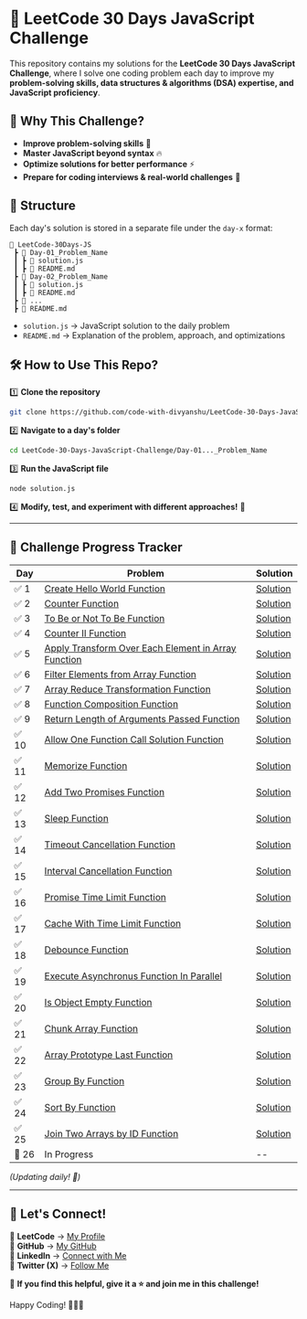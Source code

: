 # 🚀 LeetCode 30 Days JavaScript Challenge

This repository contains my solutions for the **LeetCode 30 Days JavaScript Challenge**, where I solve one coding problem each day to improve my **problem-solving skills, data structures & algorithms (DSA) expertise, and JavaScript proficiency**.

## 📌 **Why This Challenge?**

- **Improve problem-solving skills** 🧠
- **Master JavaScript beyond syntax** 🔥
- **Optimize solutions for better performance** ⚡
- **Prepare for coding interviews & real-world challenges** 💼

## 📑 **Structure**

Each day's solution is stored in a separate file under the `day-x` format:

```
📂 LeetCode-30Days-JS
 ┣ 📂 Day-01_Problem_Name
 ┃ ┣ 📜 solution.js
 ┃ ┣ 📜 README.md
 ┣ 📂 Day-02_Problem_Name
 ┃ ┣ 📜 solution.js
 ┃ ┣ 📜 README.md
 ┣ 📂 ...
 ┣ 📜 README.md
```

- `solution.js` → JavaScript solution to the daily problem
- `README.md` → Explanation of the problem, approach, and optimizations

## 🛠 **How to Use This Repo?**

1️⃣ **Clone the repository**

```bash
git clone https://github.com/code-with-divyanshu/LeetCode-30-Days-JavaScript-Challenge.git
```

2️⃣ **Navigate to a day's folder**

```bash
cd LeetCode-30-Days-JavaScript-Challenge/Day-01..._Problem_Name
```

3️⃣ **Run the JavaScript file**

```bash
node solution.js
```

4️⃣ **Modify, test, and experiment with different approaches!** 🚀

---

## 📆 **Challenge Progress Tracker**

| Day   | Problem                                                                                                                          | Solution                                                                                                                              |
| ----- | -------------------------------------------------------------------------------------------------------------------------------- | ------------------------------------------------------------------------------------------------------------------------------------- |
| ✅ 1  | [Create Hello World Function](https://leetcode.com/problems/create-hello-world-function/description/)                            | [Solution](https://github.com/code-with-divyanshu/LeetCode-30-Days-JavaScript-Challenge/blob/main/Day_01_Create_Hello_World_Function) |
| ✅ 2  | [Counter Function](https://leetcode.com/problems/counter/description/)                                                           | [Solution](https://github.com/code-with-divyanshu/LeetCode-30-Days-JavaScript-Challenge/tree/main/Day_02_Counter)                     |
| ✅ 3  | [To Be or Not To Be Function](https://leetcode.com/problems/to-be-or-not-to-be/description/)                                     | [Solution](https://github.com/code-with-divyanshu/LeetCode-30-Days-JavaScript-Challenge/tree/main/Day_03_ToBe_NotToBe)                |
| ✅ 4  | [Counter II Function](https://leetcode.com/problems/counter-ii/description/)                                                     | [Solution](https://github.com/code-with-divyanshu/LeetCode-30-Days-JavaScript-Challenge/tree/main/Day_04_Counter_II)                  |
| ✅ 5  | [Apply Transform Over Each Element in Array Function](https://leetcode.com/problems/apply-transform-over-each-element-in-array/) | [Solution](https://github.com/code-with-divyanshu/LeetCode-30-Days-JavaScript-Challenge/tree/main/Day_05_Array_Transform)             |
| ✅ 6  | [Filter Elements from Array Function](https://leetcode.com/problems/filter-elements-from-array/description/)                     | [Solution](https://github.com/code-with-divyanshu/LeetCode-30-Days-JavaScript-Challenge/tree/main/Day_06_Filter_Array)                |
| ✅ 7  | [Array Reduce Transformation Function](https://leetcode.com/problems/array-reduce-transformation/description/)                   | [Solution](https://github.com/code-with-divyanshu/LeetCode-30-Days-JavaScript-Challenge/tree/main/Day_07_Reduce_Array)                |
| ✅ 8  | [Function Composition Function](https://leetcode.com/problems/function-composition/description/)                                 | [Solution](https://github.com/code-with-divyanshu/LeetCode-30-Days-JavaScript-Challenge/tree/main/Day_08_Function_Composition)        |
| ✅ 9  | [Return Length of Arguments Passed Function](https://leetcode.com/problems/return-length-of-arguments-passed/description/)       | [Solution](https://github.com/code-with-divyanshu/LeetCode-30-Days-JavaScript-Challenge/tree/main/Day_09_Return_Length_Argument)      |
| ✅ 10 | [Allow One Function Call Solution Function](https://leetcode.com/problems/allow-one-function-call/description/)                  | [Solution](https://github.com/code-with-divyanshu/LeetCode-30-Days-JavaScript-Challenge/tree/main/Day_10_Allow_One_Function_Call)     |
| ✅ 11 | [Memorize Function](https://leetcode.com/problems/memoize/description/)                                                          | [Solution](https://github.com/code-with-divyanshu/LeetCode-30-Days-JavaScript-Challenge/tree/main/Day_11_Memorize)                    |
| ✅ 12 | [Add Two Promises Function](https://leetcode.com/problems/add-two-promises/description/)                                         | [Solution](https://github.com/code-with-divyanshu/LeetCode-30-Days-JavaScript-Challenge/tree/main/Day_12_Add_Two_Promises)            |
| ✅ 13 | [Sleep Function](https://leetcode.com/problems/sleep/description)                                                                | [Solution](https://github.com/code-with-divyanshu/LeetCode-30-Days-JavaScript-Challenge/tree/main/Day_13_Sleep)                       |
| ✅ 14 | [Timeout Cancellation Function](https://leetcode.com/problems/timeout-cancellation/description)                                  | [Solution](https://github.com/code-with-divyanshu/LeetCode-30-Days-JavaScript-Challenge/tree/main/Day_14_Timeout_Cancellation)        |
| ✅ 15 | [Interval Cancellation Function](https://leetcode.com/problems/interval-cancellation/description)                                | [Solution](https://github.com/code-with-divyanshu/LeetCode-30-Days-JavaScript-Challenge/tree/main/Day_15_Interval_Cancellation)       |
| ✅ 16 | [Promise Time Limit Function](https://leetcode.com/problems/promise-time-limit/description/)                                     | [Solution](https://github.com/code-with-divyanshu/LeetCode-30-Days-JavaScript-Challenge/tree/main/Day_16_Promise_Time_Limit)          |
| ✅ 17 | [Cache With Time Limit Function](https://leetcode.com/problems/cache-with-time-limit/description/)                               | [Solution](https://github.com/code-with-divyanshu/LeetCode-30-Days-JavaScript-Challenge/tree/main/Day_17_Cache_With_Time_Limit)       |
| ✅ 18 | [Debounce Function](https://leetcode.com/problems/debounce/description)                                                          | [Solution](https://github.com/code-with-divyanshu/LeetCode-30-Days-JavaScript-Challenge/tree/main/Day_18_Debounce)                    |
| ✅ 19 | [Execute Asynchronus Function In Parallel](https://leetcode.com/problems/execute-asynchronous-functions-in-parallel/description) | [Solution](https://github.com/code-with-divyanshu/LeetCode-30-Days-JavaScript-Challenge/tree/main/Day_19_Execute_Async_Fn_Parallel)   |
| ✅ 20 | [Is Object Empty Function](https://leetcode.com/problems/is-object-empty/description/)                                           | [Solution](https://github.com/code-with-divyanshu/LeetCode-30-Days-JavaScript-Challenge/tree/main/Day_20_IsObject_Empty)              |
| ✅ 21 | [Chunk Array Function](https://leetcode.com/problems/chunk-array/description/)                                                   | [Solution](https://github.com/code-with-divyanshu/LeetCode-30-Days-JavaScript-Challenge/tree/main/Day_21_Chunk_Array)                 |
| ✅ 22 | [Array Prototype Last Function](https://leetcode.com/problems/array-prototype-last/description/)                                 | [Solution](https://github.com/code-with-divyanshu/LeetCode-30-Days-JavaScript-Challenge/tree/main/Day_22_Array_Prototype_Last)        |
| ✅ 23 | [Group By Function](https://leetcode.com/problems/group-by/description/)                                                         | [Solution](https://github.com/code-with-divyanshu/LeetCode-30-Days-JavaScript-Challenge/tree/main/Day_23_Group_By)                    |
| ✅ 24 | [Sort By Function](https://leetcode.com/problems/sort-by/description/)                                                           | [Solution](https://github.com/code-with-divyanshu/LeetCode-30-Days-JavaScript-Challenge/tree/main/Day_24_Sort_By)                     |
| ✅ 25 | [Join Two Arrays by ID Function](https://leetcode.com/problems/join-two-arrays-by-id/description/)                               | [Solution](https://github.com/code-with-divyanshu/LeetCode-30-Days-JavaScript-Challenge/tree/main/Day_25_Join_Two_Arrays_by_ID)       |
| 🔄 26 | In Progress                                                                                                                      | --                                                                                                                                    |

_(Updating daily! 🚀)_

---

## 📌 **Let's Connect!**

🔗 **LeetCode** → [My Profile](https://leetcode.com/u/runl4AVDwJ/)  
🔗 **GitHub** → [My GitHub](https://github.com/code-with-divyanshu)  
🔗 **LinkedIn** → [Connect with Me](https://www.linkedin.com/in/divyanshu-bartwal-b7b058286/)  
🔗 **Twitter (X)** → [Follow Me](https://x.com/DivyanshuB21040)

🙌 **If you find this helpful, give it a ⭐ and join me in this challenge!**

Happy Coding! 👨‍💻🔥
